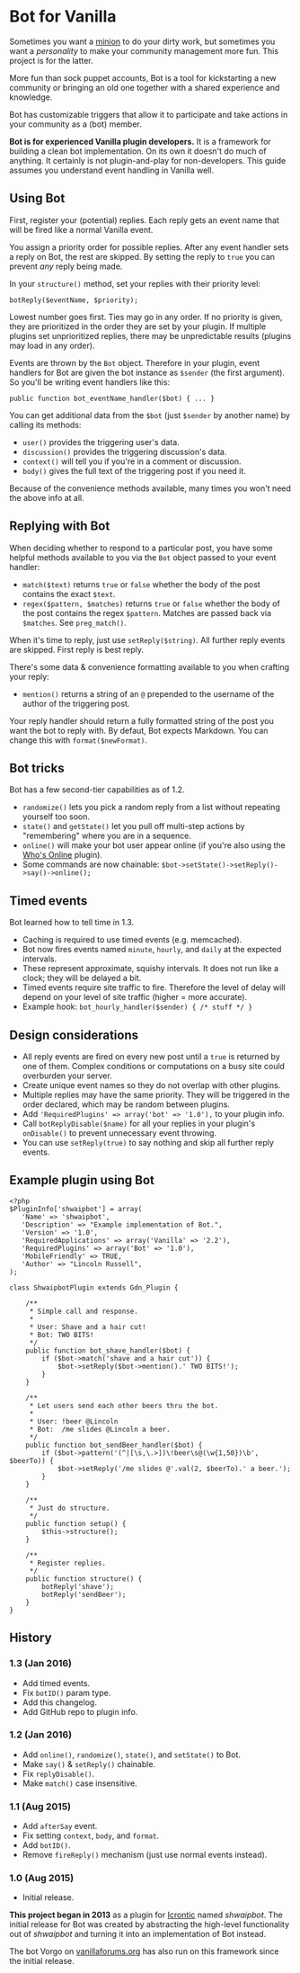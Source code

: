 # Bot for Vanilla

Sometimes you want a [minion](https://github.com/vanilla/minion) to do your dirty work, but sometimes you want a _personality_ to make your community management more fun. This project is for the latter.

More fun than sock puppet accounts, Bot is a tool for kickstarting a new community or bringing an old one together with a shared experience and knowledge.

Bot has customizable triggers that allow it to participate and take actions in your community as a (bot) member. 

**Bot is for experienced Vanilla plugin developers.** It is a framework for building a clean bot implementation. On its own it doesn't do much of anything. It certainly is not plugin-and-play for non-developers. This guide assumes you understand event handling in Vanilla well.

## Using Bot

First, register your (potential) replies. Each reply gets an event name that will be fired like a normal Vanilla event.

You assign a priority order for possible replies. After any event handler sets a reply on Bot, the rest are skipped. By setting the reply to `true` you can prevent _any_ reply being made.

In your `structure()` method, set your replies with their priority level:

`botReply($eventName, $priority);`

Lowest number goes first. Ties may go in any order. If no priority is given, they are prioritized in the order they are set by your plugin. If multiple plugins set unprioritized replies, there may be unpredictable results (plugins may load in any order).

Events are thrown by the `Bot` object. Therefore in your plugin, event handlers for Bot are given the bot instance as `$sender` (the first argument). So you'll be writing event handlers like this:

`public function bot_eventName_handler($bot) { ... }`

You can get additional data from the `$bot` (just `$sender` by another name) by calling its methods:

* `user()` provides the triggering user's data.
* `discussion()` provides the triggering discussion's data.
* `context()` will tell you if you're in a comment or discussion.
* `body()` gives the full text of the triggering post if you need it.

Because of the convenience methods available, many times you won't need the above info at all.

## Replying with Bot

When deciding whether to respond to a particular post, you have some helpful methods available to you via the `Bot` object passed to your event handler:

* `match($text)` returns `true` or `false` whether the body of the post contains the exact `$text`.
* `regex($pattern, $matches)` returns `true` or `false` whether the body of the post contains the regex `$pattern`. Matches are passed back via `$matches`. See `preg_match()`.

When it's time to reply, just use `setReply($string)`. All further reply events are skipped. First reply is best reply.

There's some data & convenience formatting available to you when crafting your reply:

* `mention()` returns a string of an `@` prepended to the username of the author of the triggering post.

Your reply handler should return a fully formatted string of the post you want the bot to reply with. By defaut, Bot expects Markdown. You can change this with `format($newFormat)`.

## Bot tricks

Bot has a few second-tier capabilities as of 1.2.

* `randomize()` lets you pick a random reply from a list without repeating yourself too soon.
* `state()` and `getState()` let you pull off multi-step actions by "remembering" where you are in a sequence.
* `online()` will make your bot user appear online (if you're also using the [Who's Online](https://vanillaforums.org/addon/whosonline-plugin) plugin).
* Some commands are now chainable: `$bot->setState()->setReply()->say()->online();`

## Timed events

Bot learned how to tell time in 1.3.

* Caching is required to use timed events (e.g. memcached).
* Bot now fires events named `minute`, `hourly`, and `daily` at the expected intervals.
* These represent approximate, squishy intervals. It does not run like a clock; they will be delayed a bit.
* Timed events require site traffic to fire. Therefore the level of delay will depend on your level of site traffic (higher = more accurate).
* Example hook: `bot_hourly_handler($sender) { /* stuff */ }`

## Design considerations

* All reply events are fired on every new post until a `true` is returned by one of them. Complex conditions or computations on a busy site could overburden your server.
* Create unique event names so they do not overlap with other plugins.
* Multiple replies may have the same priority. They will be triggered in the order declared, which may be random between plugins.
* Add `'RequiredPlugins' => array('bot' => '1.0'),` to your plugin info.
* Call `botReplyDisable($name)` for all your replies in your plugin's `onDisable()` to prevent unnecessary event throwing.
* You can use `setReply(true)` to say nothing and skip all further reply events.

## Example plugin using Bot

```
<?php
$PluginInfo['shwaipbot'] = array(
   'Name' => 'shwaipbot',
   'Description' => "Example implementation of Bot.",
   'Version' => '1.0',
   'RequiredApplications' => array('Vanilla' => '2.2'),
   'RequiredPlugins' => array('Bot' => '1.0'),
   'MobileFriendly' => TRUE,
   'Author' => "Lincoln Russell",
);

class ShwaipbotPlugin extends Gdn_Plugin {

    /**
     * Simple call and response.
     *
     * User: Shave and a hair cut!
     * Bot: TWO BITS!
     */
    public function bot_shave_handler($bot) {
        if ($bot->match('shave and a hair cut')) {
            $bot->setReply($bot->mention().' TWO BITS!');
        }
    }

    /**
     * Let users send each other beers thru the bot.
     *
     * User: !beer @Lincoln
     * Bot:  /me slides @Lincoln a beer.
     */
    public function bot_sendBeer_handler($bot) {
        if ($bot->pattern('(^|[\s,\.>])\!beer\s@(\w{1,50})\b', $beerTo)) {
            $bot->setReply('/me slides @'.val(2, $beerTo).' a beer.');
        }
    }
    
    /**
     * Just do structure.
     */
    public function setup() {
        $this->structure();
    }

    /**
     * Register replies.
     */
    public function structure() {
        botReply('shave');
        botReply('sendBeer');
    }
}
```

## History

### 1.3 (Jan 2016)

* Add timed events.
* Fix `botID()` param type.
* Add this changelog.
* Add GitHub repo to plugin info.

### 1.2 (Jan 2016)

* Add `online()`, `randomize()`, `state()`, and `setState()` to Bot.
* Make `say()` & `setReply()` chainable.
* Fix `replyDisable()`.
* Make `match()` case insensitive.

### 1.1 (Aug 2015)

* Add `afterSay` event.
* Fix setting `context`, `body`, and `format`.
* Add `botID()`.
* Remove `fireReply()` mechanism (just use normal events instead).

### 1.0 (Aug 2015)

* Initial release.

**This project began in 2013** as a plugin for [Icrontic](https://icrontic.com) named _shwaipbot_. The initial release for Bot was created by abstracting the high-level functionality out of _shwaipbot_ and turning it into an implementation of Bot instead.

The bot Vorgo on [vanillaforums.org](https://vanillaforums.org) has also run on this framework since the initial release.